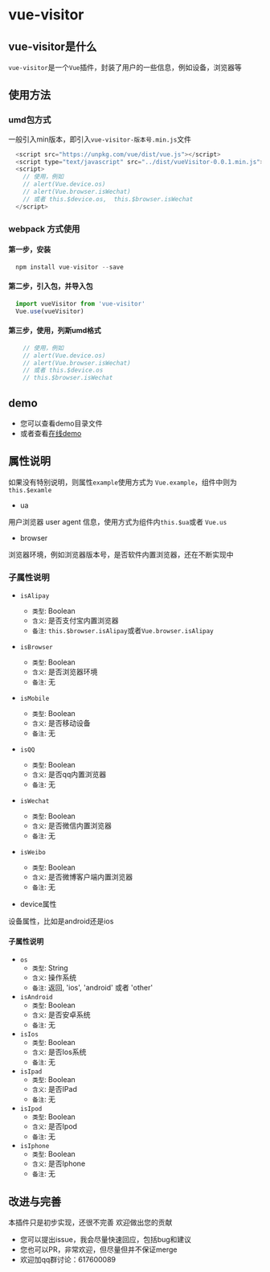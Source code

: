 # vue-visitor

## vue-visitor是什么

`vue-visitor`是一个`Vue`插件，封装了用户的一些信息，例如设备，浏览器等

## 使用方法

### umd包方式

   一般引入min版本，即引入`vue-visitor-版本号.min.js`文件  

```javascript
  <script src="https://unpkg.com/vue/dist/vue.js"></script>
  <script type="text/javascript" src="../dist/vueVisitor-0.0.1.min.js"></script>
  <script>
    // 使用，例如
    // alert(Vue.device.os)
    // alert(Vue.browser.isWechat)
    // 或者 this.$device.os,  this.$browser.isWechat
  </script>
```

### webpack 方式使用 

#### 第一步，安装

```javascript
  npm install vue-visitor --save
```

#### 第二步，引入包，并导入包

```javascript
  import vueVisitor from 'vue-visitor'
  Vue.use(vueVisitor)
```
#### 第三步，使用，列斯umd格式

```javascript
    // 使用，例如
    // alert(Vue.device.os)
    // alert(Vue.browser.isWechat)
    // 或者 this.$device.os
    // this.$browser.isWechat
```

## demo

+ 您可以查看demo目录文件
+ 或者查看[在线demo](http://greedying.com/vue-visitor)


## 属性说明

如果没有特别说明，则属性`example`使用方式为 `Vue.example`，组件中则为`this.$examle`

* ua

用户浏览器 user agent 信息，使用方式为组件内`this.$ua`或者 `Vue.us`

* browser
  
浏览器环境，例如浏览器版本号，是否软件内置浏览器，还在不断实现中

### 子属性说明
  * `isAlipay`
    * `类型`: Boolean
    * `含义`: 是否支付宝内置浏览器
    * `备注`: `this.$browser.isAlipay`或者`Vue.browser.isAlipay`
  * `isBrowser`
    * `类型`: Boolean
    * `含义`: 是否浏览器环境
    * `备注`: 无
  * `isMobile`
    * `类型`: Boolean
    * `含义`: 是否移动设备
    * `备注`: 无
  * `isQQ`
    * `类型`: Boolean
    * `含义`: 是否qq内置浏览器
    * `备注`: 无
  * `isWechat`
    * `类型`: Boolean
    * `含义`: 是否微信内置浏览器
    * `备注`: 无
  * `isWeibo`
    * `类型`: Boolean
    * `含义`: 是否微博客户端内置浏览器
    * `备注`: 无

* device属性
  
设备属性，比如是android还是ios
  
#### 子属性说明

  * `os`
    * `类型`: String
    * `含义`: 操作系统
    * `备注`: 返回, 'ios', 'android' 或者 'other'
  * `isAndroid`
    * `类型`: Boolean
    * `含义`: 是否安卓系统
    * `备注`: 无
  * `isIos`
    * `类型`: Boolean
    * `含义`: 是否Ios系统
    * `备注`: 无
  * `isIpad`
    * `类型`: Boolean
    * `含义`: 是否IPad
    * `备注`: 无
  * `isIpod`
    * `类型`: Boolean
    * `含义`: 是否Ipod
    * `备注`: 无
  * `isIphone`
    * `类型`: Boolean
    * `含义`: 是否Iphone
    * `备注`: 无


## 改进与完善

本插件只是初步实现，还很不完善
欢迎做出您的贡献

+ 您可以提出issue，我会尽量快速回应，包括bug和建议
+ 您也可以PR，非常欢迎，但尽量但并不保证merge
+ 欢迎加qq群讨论：617600089
